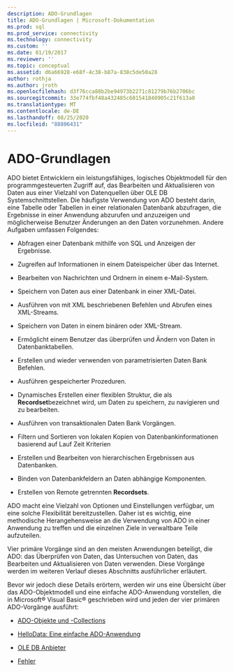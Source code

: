 ```yaml
---
description: ADO-Grundlagen
title: ADO-Grundlagen | Microsoft-Dokumentation
ms.prod: sql
ms.prod_service: connectivity
ms.technology: connectivity
ms.custom: ''
ms.date: 01/19/2017
ms.reviewer: ''
ms.topic: conceptual
ms.assetid: d6a66928-e68f-4c38-b87a-838c5de50a28
author: rothja
ms.author: jroth
ms.openlocfilehash: d3f76cca88b2be94973b2271c81279b76b2706bc
ms.sourcegitcommit: 33e774fbf48a432485c601541840905c21f613a0
ms.translationtype: MT
ms.contentlocale: de-DE
ms.lasthandoff: 08/25/2020
ms.locfileid: "88806431"
---
```

# <a name="ado-fundamentals"></a>ADO-Grundlagen
ADO bietet Entwicklern ein leistungsfähiges, logisches Objektmodell für den programmgesteuerten Zugriff auf, das Bearbeiten und Aktualisieren von Daten aus einer Vielzahl von Datenquellen über OLE DB Systemschnittstellen. Die häufigste Verwendung von ADO besteht darin, eine Tabelle oder Tabellen in einer relationalen Datenbank abzufragen, die Ergebnisse in einer Anwendung abzurufen und anzuzeigen und möglicherweise Benutzer Änderungen an den Daten vorzunehmen. Andere Aufgaben umfassen Folgendes:  
  
-   Abfragen einer Datenbank mithilfe von SQL und Anzeigen der Ergebnisse.  
  
-   Zugreifen auf Informationen in einem Dateispeicher über das Internet.  
  
-   Bearbeiten von Nachrichten und Ordnern in einem e-Mail-System.  
  
-   Speichern von Daten aus einer Datenbank in einer XML-Datei.  
  
-   Ausführen von mit XML beschriebenen Befehlen und Abrufen eines XML-Streams.  
  
-   Speichern von Daten in einem binären oder XML-Stream.  
  
-   Ermöglicht einem Benutzer das überprüfen und Ändern von Daten in Datenbanktabellen.  
  
-   Erstellen und wieder verwenden von parametrisierten Daten Bank Befehlen.  
  
-   Ausführen gespeicherter Prozeduren.  
  
-   Dynamisches Erstellen einer flexiblen Struktur, die als **Recordset**bezeichnet wird, um Daten zu speichern, zu navigieren und zu bearbeiten.  
  
-   Ausführen von transaktionalen Daten Bank Vorgängen.  
  
-   Filtern und Sortieren von lokalen Kopien von Datenbankinformationen basierend auf Lauf Zeit Kriterien  
  
-   Erstellen und Bearbeiten von hierarchischen Ergebnissen aus Datenbanken.  
  
-   Binden von Datenbankfeldern an Daten abhängige Komponenten.  
  
-   Erstellen von Remote getrennten **Recordsets**.  
  
 ADO macht eine Vielzahl von Optionen und Einstellungen verfügbar, um eine solche Flexibilität bereitzustellen. Daher ist es wichtig, eine methodische Herangehensweise an die Verwendung von ADO in einer Anwendung zu treffen und die einzelnen Ziele in verwaltbare Teile aufzuteilen.  
  
 Vier primäre Vorgänge sind an den meisten Anwendungen beteiligt, die ADO: das Überprüfen von Daten, das Untersuchen von Daten, das Bearbeiten und Aktualisieren von Daten verwenden. Diese Vorgänge werden im weiteren Verlauf dieses Abschnitts ausführlicher erläutert.  
  
 Bevor wir jedoch diese Details erörtern, werden wir uns eine Übersicht über das ADO-Objektmodell und eine einfache ADO-Anwendung vorstellen, die in Microsoft® Visual Basic® geschrieben wird und jeden der vier primären ADO-Vorgänge ausführt:  
  
-   [ADO-Objekte und -Collections](./ado-objects-and-collections.md)  
  
-   [HelloData: Eine einfache ADO-Anwendung](./hellodata-a-simple-ado-application.md)  
  
-   [OLE DB Anbieter](./ole-db-providers-ado.md)  
  
-   [Fehler](./errors-ado.md)